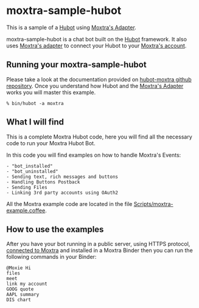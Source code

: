 # moxtra-sample-hubot

This is a sample of a [Hubot][hubot-link] using [Moxtra's Adapter][MoxAdapter].

moxtra-sample-hubot is a chat bot built on the [Hubot][hubot] framework.
It also uses [Moxtra's adapter][MoxAdapter] to connect your Hubot to your 
[Moxtra's account][moxtra].

[hubot-link]: https://hubot.github.com/
[MoxAdapter]: https://github.com/Moxtra/hubot-moxtra
[heroku]: http://www.heroku.com
[hubot]: http://hubot.github.com
[generator-hubot]: https://github.com/github/generator-hubot
[moxtra]: http://www.moxtra.com

## Running your moxtra-sample-hubot

Please take a look at the documentation provided on [hubot-moxtra github repository][MoxAdapter].
Once you understand how Hubot and the [Moxtra's Adapter][MoxAdapter] works you will master this example.

    % bin/hubot -a moxtra

## What I will find

This is a complete Moxtra Hubot code, here you will find all the necessary code to run your Moxtra Hubot Bot. 

In this code you will find examples on how to handle Moxtra's Events:

    - "bot_installed"
    - "bot_uninstalled"
    - Sending text, rich messages and buttons
    - Handling Buttons Postback
    - Sending Files
    - Linking 3rd party accounts using OAuth2

All the Moxtra example code are located in the file [Scripts/moxtra-example.coffee][file].

[file]: https://github.com/Moxtra/moxtra-sample-hubot/blob/master/scripts/moxtra-example.coffee

## How to use the examples

After you have your bot running in a public server, using HTTPS protocol, [connected to Moxtra][createbot] and installed in a Moxtra Binder then you can run the following commands in your Binder:

    @Moxie Hi
    files
    meet
    link my account
    GOOG quote
    AAPL summary
    DIS chart


[createbot]: https://developer.moxtra.com/nextbots



